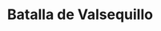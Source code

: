 ﻿---
title: "Batalla de Valsequillo"
permalink: periodes_669.html
layout: periode
dataInici: 1939-01-05
dataFi: 1939-02-04
sidebar: periodes
pares:
  - 24:
    title: "Guerra civil española"
    dataInici: "(1936-07-17)"
    dataFi: "(1939-04-01)"

fills:
jocsPrincipals:
jocsEscenaris:
jocsEpoca:
  - title: "Spanish Civil War Battles: Jarama, Brunete, Penarroya and Guadalajara"
    bggId: 11673
    escenari: "Penarroya"

jocsEpocaEscenaris:
---
